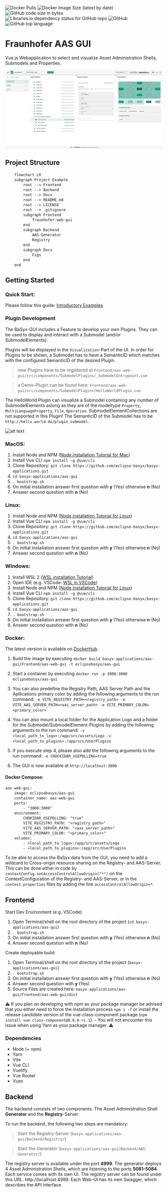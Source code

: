 ![Docker Pulls](https://img.shields.io/docker/pulls/eclipsebasyx/aas-gui)
![Docker Image Size (latest by date)](https://img.shields.io/docker/image-size/eclipsebasyx/aas-gui)
![GitHub code size in bytes](https://img.shields.io/github/languages/code-size/eclipse-basyx/basyx-applications)
![Libraries.io dependency status for GitHub repo](https://img.shields.io/librariesio/github/eclipse-basyx/basyx-applications)
![GitHub](https://img.shields.io/github/license/eclipse-basyx/basyx-applications)
![GitHub top language](https://img.shields.io/github/languages/top/eclipse-basyx/basyx-applications)

# Fraunhofer AAS GUI
Vue.js Webapplication to select and visualize Asset Administration Shells, Submodels and Properties.

![alt text](Docs/Figs/GUI_2_0.png "AAS GUI")

## Project Structure

```mermaid
    flowchart LR
    subgraph Project Example
        root --> Frontend
        root --> Backend
        root --> Docs
        root --> README.md
        root --> LICENSE
        root --> .gitignore
        subgraph Frontend
            fraunhofer-web-gui
        end
        subgraph Backend
            AAS-Generator
            Registry
        end
        subgraph Docs
            Figs
        end
    end
```

## Getting Started

### Quick Start:

Please follow this guide: [Introductory Examples](https://wiki.eclipse.org/BaSyx_/_Introductory_Examples)

### Plugin Development

The BaSyx-GUI includes a Feature to develop your own Plugins. They can be used to display and interact with a Submodel (and/or SubmodelElements).

Plugins will be displayed in the `Visualization`-Part of the UI. In order for Plugins to be shown, a Submodel has to have a SemanticID which matches with the configured SemanticID of the desired Plugin.

> new Plugins have to be registered at `Frontend/aas-web-gui/src/components/SubmodelPlugins/_SubmodelEntrypoint.vue`

> a Demo-Plugin can be found here: `Frontend/aas-web-gui/src/components/SubmodelPlugins/HelloWorldPlugin.vue`

The HelloWorld Plugin can visualize a Submodel containing any number of SubmodelElements aslong as they are of the modeltype `Property`, `MultiLanguageProperty`, `File`, `Operation`.
SubmodelElementCollections are not supported in this Plugin!
The SemanticID of the Submodel has to be `http://hello.world.de/plugin_submodel`.

![alt text](Docs/Figs/Plugin.png "Submodel Plugin")

### MacOS:

1. Install Node and NPM ([Node installation Tutorial for Mac](https://treehouse.github.io/installation-guides/mac/node-mac.html))
2. Install Vue CLI `npm install -g @vue/cli`
3. Clone Repository: `git clone https://github.com/eclipse-basyx/basyx-applications.git`
4. `cd basyx-applications/aas-gui`
5. `. bootstrap.sh`
6. On initial installation answer first question with **y** (Yes) otherwise **n** (No)
7. Answer second question with **n** (No)

### Linux:

1. Install Node and NPM ([Node installation Tutorial for Linux](https://nodejs.org/en/download/package-manager/))
2. Install Vue CLI `npm install -g @vue/cli`
3. Clone Repository: `git clone https://github.com/eclipse-basyx/basyx-applications.git`
4. `cd basyx-applications/aas-gui`
5. `. bootstrap.sh`
6. On initial installation answer first question with **y** (Yes) otherwise **n** (No)
7. Answer second question with **n** (No)

### Windows:

1. Install WSL 2 ([WSL installation Tutorial](https://docs.microsoft.com/en-us/windows/wsl/install))
2. Open IDE (e.g. VSCode: [WSL in VSCode](https://code.visualstudio.com/docs/remote/wsl))
3. Install Node and NPM ([Node installation Tutorial for Linux](https://nodejs.org/en/download/package-manager/))
4. Install Vue CLI `npm install -g @vue/cli`
5. Clone Repository: `git clone https://github.com/eclipse-basyx/basyx-applications.git`
6. `cd basyx-applications/aas-gui`
7. `. bootstrap.sh`
8. On initial installation answer first question with **y** (Yes) otherwise **n** (No)
9. Answer second question with **n** (No)

### Docker:

The latest version is available on [DockerHub](https://hub.docker.com/r/eclipsebasyx/aas-gui/tags).

1. Build the image by executing `docker build basyx-applications/aas-gui/Frontend/aas-web-gui -t eclipsebasyx/aas-gui`

2. Start a container by executing `docker run -p 3000:3000 eclipsebasyx/aas-gui`

3. You can also predefine the Registry Path, AAS Server Path and the Apllications primary color by adding the following arguments to the run command: `-e VITE_REGISTRY_PATH=<registry_path> -e VITE_AAS_SERVER_PATH=<aas_server_path> -e VITE_PRIMARY_COLOR=<primary_color>`

4. You can also mount a local folder for the Application Logo and a folder for the Submodel/SubmodelElement-Plugins by adding the following arguments to the run command: `-v <local_path_to_logo>:/app/src/assets/Logo -v <local_path_to_plugins>:/app/src/UserPlugins`

5. If you execute step 4, please also add the following arguments to the run command: `-e CHOCKIDAR_USEPOLLING=true`

6. The GUI is now available at `http://localhost:3000`

#### Docker Compose:
```
aas-web-gui:
    image: eclipsebasyx/aas-gui
    container_name: aas-web-gui
    ports:
        - "3000:3000"
    environment:
        CHOKIDAR_USEPOLLING: "true"
        VITE_REGISTRY_PATH: "<registry_path>"
        VITE_AAS_SERVER_PATH: "<aas_server_path>"
        VITE_PRIMARY_COLOR: "<primary_color>"
    volumes:
        - <local_path_to_logo>:/app/src/assets/Logo
        - <local_path_to_plugins>:/app/src/UserPlugins
```

To be able to access the BaSyx data from the GUI, you need to add a wildcard to Cross-origin resource sharing on the Registry- and AAS-Server. This can be done either in code by `contextConfig.setAccessControlAllowOrigin("*")` on the ContextConfiguration of the Registry- and AAS-Server, or in the `context.properties` files by adding the line `accessControlAllowOrigin=*`.

## Frontend

Start Dev Environment (e.g. VSCode):
1. Open Terminal/shell on the root directory of the project (`cd basyx-applications/aas-gui`)
2. `. bootstrap.sh`
3. On initial installation answer first question with **y** (Yes) otherwise **n** (No)
4. Answer second question with **n** (No)

Create deployable build:
1. Open Terminal/shell on the root directory of the project (`basyx-applications/aas-gui`)
2. `. bootstrap.sh`
3. On initial installation answer first question with **y** (Yes) otherwise **n** (No)
4. Answer second question with **y** (Yes)
5. Source Files are created here: `basyx-applications/aas-gui/Frontend/aas-web-gui/dist`

:warning: If you plan on developing with npm as your package manager be advised that you either need to force the installation process ``npm i -f`` or install the release candidate version of the vue-class-component package (``npm install vue-class-component@8.0.0-rc.1``). - You will not encounter this issue when using Yarn as your package manager. :warning:

### Dependencies

- Node (+ npm)
- Yarn
- Vite
- Vue CLI
- Vuetify
- Vue Router
- Vuex

## Backend
The backend consists of two components. The Asset Administration Shell **Generator** and the **Registry**-Server. 

To run the backend, the following two steps are mandatory:
    
> Start the Registry-Server (`basyx-applications/aas-gui/Backend/Registry/`)

> Start the Generator (`basyx-applications/aas-gui/Backend/AAS-Generator/`)

The registry server is available under the port **4999**. The generator deploys 4 Asset Administration Shells, which are listening to the ports **5081-5084**. Each service comes with its own UI. The registry server can be found under this URL: http://localhost:4999. Each Web-UI has its own Swagger, which describes the API interface.
